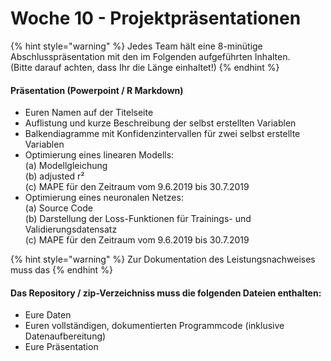 # Woche 10 - Projektpräsentationen

{% hint style="warning" %}
Jedes Team hält eine 8-minütige Abschlusspräsentation mit den im Folgenden aufgeführten Inhalten.\
(Bitte darauf achten, dass Ihr die Länge einhaltet!)
{% endhint %}

#### Präsentation (Powerpoint / R Markdown)

* Euren Namen auf der Titelseite
* Auflistung und kurze Beschreibung der selbst erstellten Variablen
* Balkendiagramme mit Konfidenzintervallen für zwei selbst erstellte Variablen
* Optimierung eines linearen Modells:\
  (a) Modellgleichung\
  (b) adjusted r²\
  (c) MAPE für den Zeitraum vom 9.6.2019 bis 30.7.2019
* Optimierung eines neuronalen Netzes:\
  (a) Source Code\
  (b) Darstellung der Loss-Funktionen für Trainings- und Validierungsdatensatz\
  (c) MAPE für den Zeitraum vom 9.6.2019 bis 30.7.2019

{% hint style="warning" %}
Zur Dokumentation des Leistungsnachweises muss das&#x20;
{% endhint %}

#### Das Repository / zip-Verzeichniss muss die folgenden Dateien enthalten:

* Eure Daten
* Euren vollständigen, dokumentierten Programmcode (inklusive Datenaufbereitung)
* Eure Präsentation
